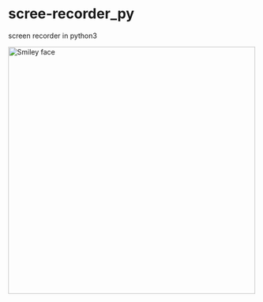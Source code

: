 # scree-recorder_py
screen recorder in python3


 <img src="https://github.com/addddd123/screen-recorder-py/blob/master/ezgif.com-video-to-gif.gif" alt="Smiley face" height="500" width="500"> 
